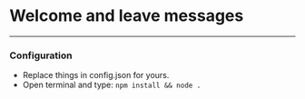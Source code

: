 <h1>Welcome and leave messages</h1>

<hr>

<h3>Configuration</h3>

<ul>
    <li>Replace things in config.json for yours.</li>
    <li>Open terminal and type: <code>npm install && node .</code></li>
</ul>